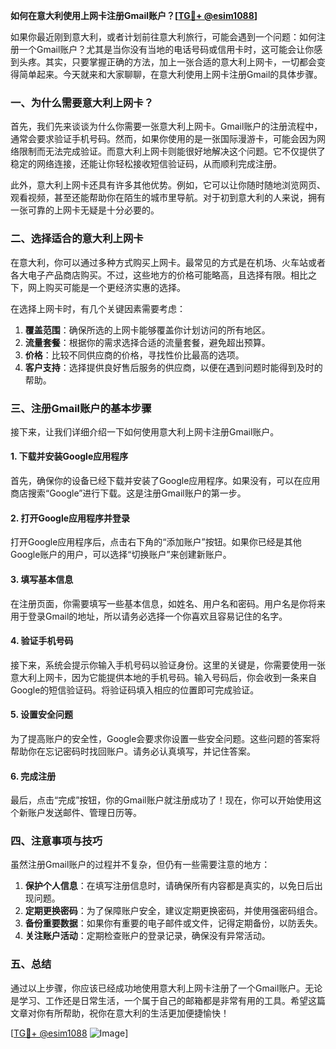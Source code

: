 **如何在意大利使用上网卡注册Gmail账户？[[TG💪+ @esim1088](https://t.me/s/esim1088)]**

如果你最近刚到意大利，或者计划前往意大利旅行，可能会遇到一个问题：如何注册一个Gmail账户？尤其是当你没有当地的电话号码或信用卡时，这可能会让你感到头疼。其实，只要掌握正确的方法，加上一张合适的意大利上网卡，一切都会变得简单起来。今天就来和大家聊聊，在意大利使用上网卡注册Gmail的具体步骤。

### 一、为什么需要意大利上网卡？

首先，我们先来谈谈为什么你需要一张意大利上网卡。Gmail账户的注册流程中，通常会要求验证手机号码。然而，如果你使用的是一张国际漫游卡，可能会因为网络限制而无法完成验证。而意大利上网卡则能很好地解决这个问题。它不仅提供了稳定的网络连接，还能让你轻松接收短信验证码，从而顺利完成注册。

此外，意大利上网卡还具有许多其他优势。例如，它可以让你随时随地浏览网页、观看视频，甚至还能帮助你在陌生的城市里导航。对于初到意大利的人来说，拥有一张可靠的上网卡无疑是十分必要的。

### 二、选择适合的意大利上网卡

在意大利，你可以通过多种方式购买上网卡。最常见的方式是在机场、火车站或者各大电子产品商店购买。不过，这些地方的价格可能略高，且选择有限。相比之下，网上购买可能是一个更经济实惠的选择。

在选择上网卡时，有几个关键因素需要考虑：

1. **覆盖范围**：确保所选的上网卡能够覆盖你计划访问的所有地区。
2. **流量套餐**：根据你的需求选择合适的流量套餐，避免超出预算。
3. **价格**：比较不同供应商的价格，寻找性价比最高的选项。
4. **客户支持**：选择提供良好售后服务的供应商，以便在遇到问题时能得到及时的帮助。

### 三、注册Gmail账户的基本步骤

接下来，让我们详细介绍一下如何使用意大利上网卡注册Gmail账户。

#### 1. 下载并安装Google应用程序

首先，确保你的设备已经下载并安装了Google应用程序。如果没有，可以在应用商店搜索“Google”进行下载。这是注册Gmail账户的第一步。

#### 2. 打开Google应用程序并登录

打开Google应用程序后，点击右下角的“添加账户”按钮。如果你已经是其他Google账户的用户，可以选择“切换账户”来创建新账户。

#### 3. 填写基本信息

在注册页面，你需要填写一些基本信息，如姓名、用户名和密码。用户名是你将来用于登录Gmail的地址，所以请务必选择一个你喜欢且容易记住的名字。

#### 4. 验证手机号码

接下来，系统会提示你输入手机号码以验证身份。这里的关键是，你需要使用一张意大利上网卡，因为它能提供本地的手机号码。输入号码后，你会收到一条来自Google的短信验证码。将验证码填入相应的位置即可完成验证。

#### 5. 设置安全问题

为了提高账户的安全性，Google会要求你设置一些安全问题。这些问题的答案将帮助你在忘记密码时找回账户。请务必认真填写，并记住答案。

#### 6. 完成注册

最后，点击“完成”按钮，你的Gmail账户就注册成功了！现在，你可以开始使用这个新账户发送邮件、管理日历等。

### 四、注意事项与技巧

虽然注册Gmail账户的过程并不复杂，但仍有一些需要注意的地方：

1. **保护个人信息**：在填写注册信息时，请确保所有内容都是真实的，以免日后出现问题。
2. **定期更换密码**：为了保障账户安全，建议定期更换密码，并使用强密码组合。
3. **备份重要数据**：如果你有重要的电子邮件或文件，记得定期备份，以防丢失。
4. **关注账户活动**：定期检查账户的登录记录，确保没有异常活动。

### 五、总结

通过以上步骤，你应该已经成功地使用意大利上网卡注册了一个Gmail账户。无论是学习、工作还是日常生活，一个属于自己的邮箱都是非常有用的工具。希望这篇文章对你有所帮助，祝你在意大利的生活更加便捷愉快！

[[TG💪+ @esim1088](https://t.me/s/esim1088) ![Image](https://i.postimg.cc/4NQfJmqS/Snipaste-2025-05-13-00-14-12.png)]